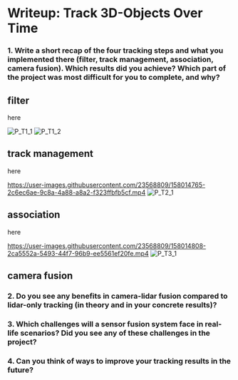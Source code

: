 # Writeup: Track 3D-Objects Over Time

### 1. Write a short recap of the four tracking steps and what you implemented there (filter, track management, association, camera fusion). Which results did you achieve? Which part of the project was most difficult for you to complete, and why?
## filter

here

![P_T1_1](https://user-images.githubusercontent.com/23568809/158014749-ca2e9170-8360-4faa-9601-f057de322c24.png)
![P_T1_2](https://user-images.githubusercontent.com/23568809/158014758-b5c6a2cb-72a7-4d2c-8d73-12045d8b6187.png)

## track management

here

https://user-images.githubusercontent.com/23568809/158014765-2c6ec6ae-9c8a-4a88-a8a2-f323ffbfb5cf.mp4
![P_T2_1](https://user-images.githubusercontent.com/23568809/158014763-2f7f9186-cc06-4f06-944d-4d4c3cfe37eb.png)

## association

here

https://user-images.githubusercontent.com/23568809/158014808-2ca5552a-5493-44f7-96b9-ee5561ef20fe.mp4
![P_T3_1](https://user-images.githubusercontent.com/23568809/158014810-c227b7d3-8fd9-4793-8661-9744db67a47f.png)


## camera fusion

### 2. Do you see any benefits in camera-lidar fusion compared to lidar-only tracking (in theory and in your concrete results)? 


### 3. Which challenges will a sensor fusion system face in real-life scenarios? Did you see any of these challenges in the project?


### 4. Can you think of ways to improve your tracking results in the future?

